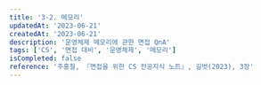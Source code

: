 ```yaml
---
title: '3-2. 메모리'
updatedAt: '2023-06-21'
createdAt: '2023-06-21'
description: '운영체제 메모리에 관한 면접 QnA'
tags: ['CS', '면접 대비', '운영체제', '메모리']
isCompleted: false
reference: '주홍철, 『면접을 위한 CS 전공지식 노트』, 길벗(2023), 3장'
---
```

